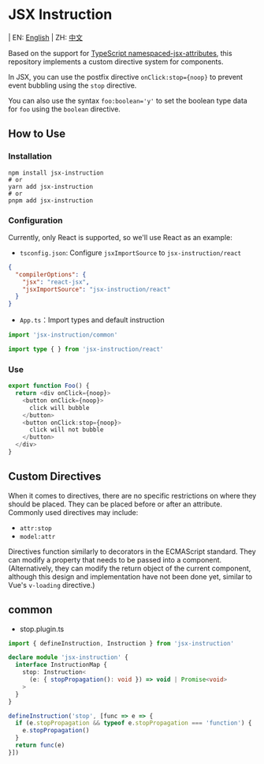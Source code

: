 # JSX Instruction

| EN: [English](./README.md)
| ZH: [中文](readme/README.zh_CN.md)

Based on the support for [TypeScript namespaced-jsx-attributes](https://devblogs.microsoft.com/typescript/announcing-typescript-5-1-rc/#namespaced-jsx-attributes), this repository implements a custom directive system for components.

In JSX, you can use the postfix directive `onClick:stop={noop}` to prevent event bubbling using the `stop` directive.

You can also use the syntax `foo:boolean='y'` to set the boolean type data for `foo` using the `boolean` directive.

## How to Use

### Installation

```shell
npm install jsx-instruction
# or
yarn add jsx-instruction
# or
pnpm add jsx-instruction
```

### Configuration

Currently, only React is supported, so we'll use React as an example:

* `tsconfig.json`: Configure `jsxImportSource` to `jsx-instruction/react`
```json
{
  "compilerOptions": {
    "jsx": "react-jsx",
    "jsxImportSource": "jsx-instruction/react"
  }
}
```
* `App.ts`：Import types and default instruction
```typescript jsx
import 'jsx-instruction/common'

import type { } from 'jsx-instruction/react'
```

### Use

```typescript jsx
export function Foo() {
  return <div onClick={noop}>
    <button onClick={noop}>
      click will bubble
    </button>
    <button onClick:stop={noop}>
      click will not bubble
    </button>
  </div>
}
```
## Custom Directives

When it comes to directives, there are no specific restrictions on where they should be placed. They can be placed before or after an attribute. Commonly used directives may include:

* `attr:stop`
* `model:attr`

Directives function similarly to decorators in the ECMAScript standard. They can modify a property that needs to be passed into a component. (Alternatively, they can modify the return object of the current component, although this design and implementation have not been done yet, similar to Vue's `v-loading` directive.)

## common

* stop.plugin.ts
```typescript
import { defineInstruction, Instruction } from 'jsx-instruction'

declare module 'jsx-instruction' {
  interface InstructionMap {
    stop: Instruction<
      (e: { stopPropagation(): void }) => void | Promise<void>
    >
  }
}

defineInstruction('stop', [func => e => {
  if (e.stopPropagation && typeof e.stopPropagation === 'function') {
    e.stopPropagation()
  }
  return func(e)
}])
```
